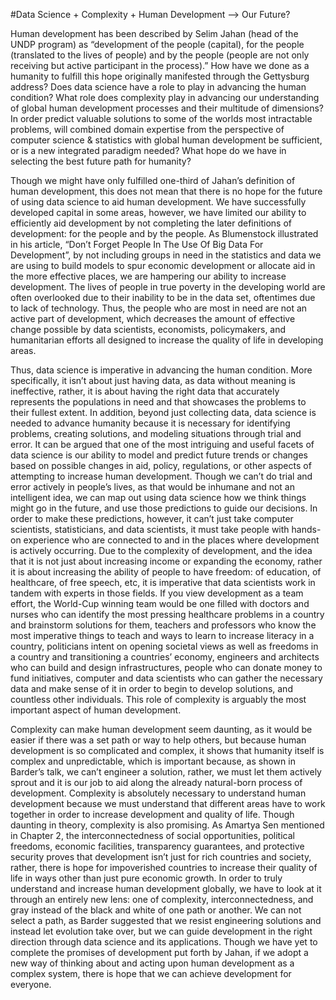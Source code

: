 #Data Science + Complexity + Human Development --> Our Future?

Human development has been described by Selim Jahan (head of the UNDP program) as “development of the people (capital), for the people (translated to the lives of people) and by the people (people are not only receiving but active participant in the process).” How have we done as a humanity to fulfill this hope originally manifested through the Gettysburg address? Does data science have a role to play in advancing the human condition? What role does complexity play in advancing our understanding of global human development processes and their multitude of dimensions? In order predict valuable solutions to some of the worlds most intractable problems, will combined domain expertise from the perspective of computer science & statistics with global human development be sufficient, or is a new integrated paradigm needed? What hope do we have in selecting the best future path for humanity?

Though we might have only fulfilled one-third of Jahan’s definition of human development, this does not mean that there is no hope for the future of using data science to aid human development. We have successfully developed capital in some areas, however, we have limited our ability to efficiently aid development by not completing the later definitions of development: for the people and by the people. As Blumenstock illustrated in his article, “Don’t Forget People In The Use Of Big Data For Development”, by not including groups in need in the statistics and data we are using to build models to spur economic development or allocate aid in the more effective places, we are hampering our ability to increase development. The lives of people in true poverty in the developing world are often overlooked due to their inability to be in the data set, oftentimes due to lack of technology. Thus, the people who are most in need are not an active part of development, which decreases the amount of effective change possible by data scientists, economists, policymakers, and humanitarian efforts all designed to increase the quality of life in developing areas. 

Thus, data science is imperative in advancing the human condition. More specifically, it isn’t about just having data, as data without meaning is ineffective, rather, it is about having the right data that accurately represents the populations in need and that showcases the problems to their fullest extent. In addition, beyond just collecting data, data science is needed to advance humanity because it is necessary for identifying problems, creating solutions, and modeling situations through trial and error. It can be argued that one of the most intriguing and useful facets of data science is our ability to model and predict future trends or changes based on possible changes in aid, policy, regulations, or other aspects of attempting to increase human development. Though we can’t do trial and error actively in people’s lives, as that would be inhumane and not an intelligent idea, we can map out using data science how we think things might go in the future, and use those predictions to guide our decisions. In order to make these predictions, however, it can’t just take computer scientists, statisticians, and data scientists, it must take people with hands-on experience who are connected to and in the places where development is actively occurring. Due to the complexity of development, and the idea that it is not just about increasing income or expanding the economy, rather it is about increasing the ability of people to have freedom: of education, of healthcare, of free speech, etc, it is imperative that data scientists work in tandem with experts in those fields. If you view development as a team effort, the World-Cup winning team would be one filled with doctors and nurses who can identify the most pressing healthcare problems in a country and brainstorm solutions for them, teachers and professors who know the most imperative things to teach and ways to learn to increase literacy in a country, politicians intent on opening societal views as well as freedoms in a country and transitioning a countries’ economy, engineers and architects who can build and design infrastructures, people who can donate money to fund initiatives, computer and data scientists who can gather the necessary data and make sense of it in order to begin to develop solutions, and countless other individuals. This role of complexity is arguably the most important aspect of human development.

Complexity can make human development seem daunting, as it would be easier if there was a set path or way to help others, but because human development is so complicated and complex, it shows that humanity itself is complex and unpredictable, which is important because, as shown in Barder’s talk, we can’t engineer a solution, rather, we must let them actively sprout and it is our job to aid along the already natural-born process of development. Complexity is absolutely necessary to understand human development because we must understand that different areas have to work together in order to increase development and quality of life. Though daunting in theory, complexity is also promising. As Amartya Sen mentioned in Chapter 2, the interconnectedness of social opportunities, political freedoms, economic facilities, transparency guarantees, and protective security proves that development isn’t just for rich countries and society, rather, there is hope for impoverished countries to increase their quality of life in ways other than just pure economic growth. In order to truly understand and increase human development globally, we have to look at it through an entirely new lens: one of complexity, interconnectedness, and gray instead of the black and white of one path or another. We can not select a path, as Barder suggested that we resist engineering solutions and instead let evolution take over, but we can guide development in the right direction through data science and its applications. Though we have yet to complete the promises of development put forth by Jahan, if we adopt a new way of thinking about and acting upon human development as a complex system, there is hope that we can achieve development for everyone.
